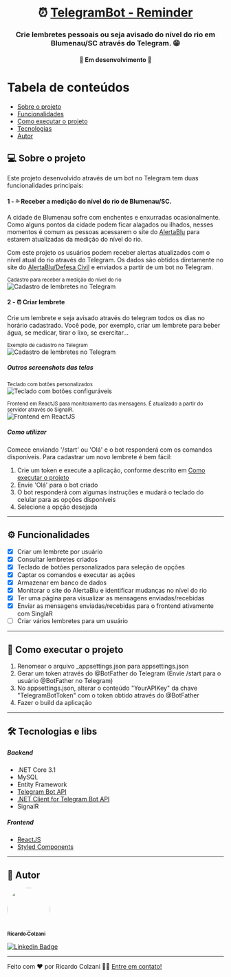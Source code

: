 <h1 align="center">
     ⏰ <a href="#" alt="media hotkeys"> TelegramBot - Reminder </a>
</h1>

<h3 align="center">
    Crie lembretes pessoais ou seja avisado do nível do rio em Blumenau/SC através do Telegram. 😁  
</h3>

<h4 align="center">
	🚧   Em desenvolvimento  🚧
</h4>

# Tabela de conteúdos

<!--ts-->

- [Sobre o projeto](#-sobre-o-projeto)
- [Funcionalidades](#-funcionalidades)
- [Como executar o projeto](#-como-executar-o-projeto)
- [Tecnologias](#-tecnologias)
- [Autor](#-autor)
<!--te-->

## 💻 Sobre o projeto

Este projeto desenvolvido através de um bot no Telegram tem duas funcionalidades principais:

#### 1 - 💦 Receber a medição do nível do rio de Blumenau/SC.

A cidade de Blumenau sofre com enchentes e enxurradas ocasionalmente. Como alguns pontos da cidade podem ficar alagados ou ilhados, nesses momentos é comum as pessoas acessarem o site do <a href="http://alertablu.cob.sc.gov.br/d/nivel-do-rio">AlertaBlu</a> para estarem atualizadas da medição do nível do rio.

Com este projeto os usuários podem receber alertas atualizados com o nível atual do rio através do Telegram. Os dados são obtidos diretamente no site do <a href="http://alertablu.cob.sc.gov.br/d/nivel-do-rio"> AlertaBlu/Defesa Civil</a> e enviados a partir de um bot no Telegram.

<sub>Cadastro para receber a medição do nível do rio</sub>  
![Cadastro de lembretes no Telegram](/screenshots/TelegramNivelDoRio.jpeg?raw=true "Cadastro para receber a medição do nível do rio")

#### 2 - ⏰ Criar lembrete

Crie um lembrete e seja avisado através do telegram todos os dias no horário cadastrado. Você pode, por exemplo, criar um lembrete para beber água, se medicar, tirar o lixo, se exercitar...

<sub>Exemplo de cadastro no Telegram</sub>  
![Cadastro de lembretes no Telegram](/screenshots/TelegramCadastroLembrete.jpeg?raw=true "Cadastro de lembretes no Telegram")

##### Outros screenshots das telas

<sub>Teclado com botões personalizados</sub>  
![Teclado com botões configuráveis](/screenshots/TelegramReplyKeyboard.jpeg?raw=true "Teclado com botões configuráveis")

<sub>Frontend em ReactJS para monitoramento das mensagens. É atualizado a partir do servidor através do SignalR.</sub>  
![Frontend em ReactJS](/screenshots/FrontendMonitoramentoMensagens.png?raw=true "Frontend em ReactJS")

##### Como utilizar

Comece enviando '/start' ou 'Olá' e o bot responderá com os comandos disponíveis. Para cadastrar um novo lembrete é bem fácil:

1. Crie um token e execute a aplicação, conforme descrito em [Como executar o projeto](#-como-executar-o-projeto)
2. Envie 'Olá' para o bot criado
3. O bot responderá com algumas instruções e mudará o teclado do celular para as opções disponíveis
4. Selecione a opção desejada

---

## ⚙️ Funcionalidades

- [x] Criar um lembrete por usuário
- [x] Consultar lembretes criados
- [x] Teclado de botões personalizados para seleção de opções
- [x] Captar os comandos e executar as ações
- [x] Armazenar em banco de dados
- [x] Monitorar o site do AlertaBlu e identificar mudanças no nível do rio
- [x] Ter uma página para visualizar as mensagens enviadas/recebidas
- [x] Enviar as mensagens enviadas/recebidas para o frontend ativamente com SinglaR
- [ ] Criar vários lembretes para um usuário

---

## 🚀 Como executar o projeto

1. Renomear o arquivo \_appsettings.json para appsettings.json
2. Gerar um token através do @BotFather do Telegram (Envie /start para o usuário @BotFather no Telegram)
3. No appsettings.json, alterar o conteúdo "YourAPIKey" da chave "TelegramBotToken" com o token obtido através do @BotFather
4. Fazer o build da aplicação

---

## 🛠 Tecnologias e libs

##### Backend

- .NET Core 3.1
- MySQL
- Entity Framework
- <a href="https://core.telegram.org/bots/api">Telegram Bot API</a>
- <a href="https://github.com/TelegramBots/Telegram.Bot">.NET Client for Telegram Bot API</a>
- SignalR

##### Frontend

- <a href="https://reactjs.org"> ReactJS </a>
- <a href="https://styled-components.com/">Styled Components </a>

---

## 🦸 Autor

<a href="https://www.linkedin.com/in/ricardocolzani/">
 <img style="border-radius: 50%;" src="https://avatars1.githubusercontent.com/u/6742811?s=400&u=08e0915ca288e05e885b4bde2193c5cc23d763c9&v=4" width="100px;" alt=""/>
 <br />
 <sub><b>Ricardo Colzani</b></sub></a> <a href="https://www.linkedin.com/in/ricardocolzani/" title="Ricardo Colzani Linkedin"></a>
 <br />

[![Linkedin Badge](https://img.shields.io/badge/-Ricardo-blue?style=flat-square&logo=Linkedin&logoColor=white&link=https://www.linkedin.com/in/ricardocolzani/)](https://www.linkedin.com/in/ricardocolzani/)

---

Feito com ❤️ por Ricardo Colzani 👋🏽 [Entre em contato!](https://www.linkedin.com/in/ricardocolzani/)
